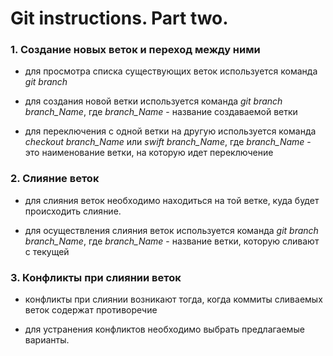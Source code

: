 # Git instructions. Part two.

### 1. Создание новых веток и переход между ними

 * для просмотра списка существующих веток используется команда *git branch*
 
 * для создания новой ветки используется команда *git branch branch_Name*, где _branch_Name_ - название создаваемой ветки

 * для переключения с одной ветки на другую используется команда _checkout branch_Name_ или *swift branch_Name*, где _branch_Name_ - это наименование ветки, на которую идет переключение

### 2. Слияние веток

* для слияния веток необходимо находиться на той ветке, куда будет происходить слияние.

* для осуществления слияния веток используется команда _git branch branch_Name_, где _branch_Name_ -  название ветки, которую сливают с текущей

    
### 3. Конфликты при слиянии веток  

* конфликты при слиянии возникают тогда, когда коммиты сливаемых веток содержат противоречие

* для устранения конфликтов необходимо выбрать предлагаемые варианты.

